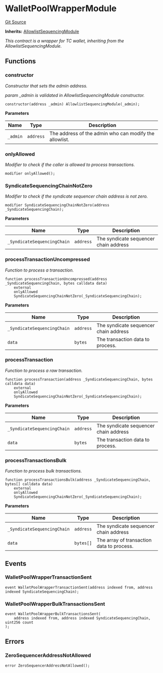 # WalletPoolWrapperModule
[Git Source](https://github.com/SyndicateProtocol/syndicate-appchains/blob/f93e91004eb8d04d84acd3b9cb0e8f7e6abfa528/src/sequencing-modules/WalletPoolWrapperModule.sol)

**Inherits:**
[AllowlistSequencingModule](/src/sequencing-modules/AllowlistSequencingModule.sol/contract.AllowlistSequencingModule.md)

*This contract is a wrapper for TC wallet, inheriting from the AllowlistSequencingModule.*


## Functions
### constructor

*Constructor that sets the admin address.*

*param _admin is validated in AllowlistSequencingModule constructor.*


```solidity
constructor(address _admin) AllowlistSequencingModule(_admin);
```
**Parameters**

|Name|Type|Description|
|----|----|-----------|
|`_admin`|`address`|The address of the admin who can modify the allowlist.|


### onlyAllowed

*Modifier to check if the caller is allowed to process transactions.*


```solidity
modifier onlyAllowed();
```

### SyndicateSequencingChainNotZero

*Modifier to check if the syndicate sequencer chain address is not zero.*


```solidity
modifier SyndicateSequencingChainNotZero(address _SyndicateSequencingChain);
```
**Parameters**

|Name|Type|Description|
|----|----|-----------|
|`_SyndicateSequencingChain`|`address`|The syndicate sequencer chain address|


### processTransactionUncompressed

*Function to process a transaction.*


```solidity
function processTransactionUncompressed(address _SyndicateSequencingChain, bytes calldata data)
    external
    onlyAllowed
    SyndicateSequencingChainNotZero(_SyndicateSequencingChain);
```
**Parameters**

|Name|Type|Description|
|----|----|-----------|
|`_SyndicateSequencingChain`|`address`|The syndicate sequencer chain address|
|`data`|`bytes`|The transaction data to process.|


### processTransaction

*Function to process a raw transaction.*


```solidity
function processTransaction(address _SyndicateSequencingChain, bytes calldata data)
    external
    onlyAllowed
    SyndicateSequencingChainNotZero(_SyndicateSequencingChain);
```
**Parameters**

|Name|Type|Description|
|----|----|-----------|
|`_SyndicateSequencingChain`|`address`|The syndicate sequencer chain address|
|`data`|`bytes`|The transaction data to process.|


### processTransactionsBulk

*Function to process bulk transactions.*


```solidity
function processTransactionsBulk(address _SyndicateSequencingChain, bytes[] calldata data)
    external
    onlyAllowed
    SyndicateSequencingChainNotZero(_SyndicateSequencingChain);
```
**Parameters**

|Name|Type|Description|
|----|----|-----------|
|`_SyndicateSequencingChain`|`address`|The syndicate sequencer chain address|
|`data`|`bytes[]`|The array of transaction data to process.|


## Events
### WalletPoolWrapperTransactionSent

```solidity
event WalletPoolWrapperTransactionSent(address indexed from, address indexed SyndicateSequencingChain);
```

### WalletPoolWrapperBulkTransactionsSent

```solidity
event WalletPoolWrapperBulkTransactionsSent(
    address indexed from, address indexed SyndicateSequencingChain, uint256 count
);
```

## Errors
### ZeroSequencerAddressNotAllowed

```solidity
error ZeroSequencerAddressNotAllowed();
```

